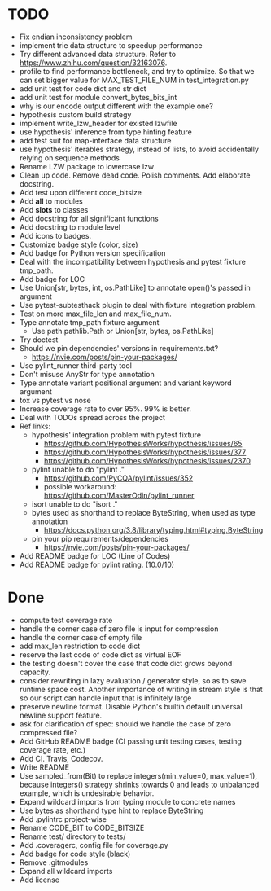 # TODO

- Fix endian inconsistency problem
- implement trie data structure to speedup performance
- Try different advanced data structure. Refer to https://www.zhihu.com/question/32163076.
- profile to find performance bottleneck, and try to optimize. So that we can set bigger value for MAX_TEST_FILE_NUM in test_integration.py
- add unit test for code dict and str dict
- add unit test for module convert_bytes_bits_int
- why is our encode output different with the example one?
- hypothesis custom build strategy
- implement write_lzw_header for existed lzwfile
- use hypothesis' inference from type hinting feature
- add test suit for map-interface data structure
- use hypothesis' iterables strategy, instead of lists, to avoid accidentally relying on sequence methods
- Rename LZW package to lowercase lzw
- Clean up code. Remove dead code. Polish comments. Add elaborate docstring.
- Add test upon different code_bitsize
- Add __all__ to modules
- Add __slots__ to classes
- Add docstring for all significant functions
- Add docstring to module level
- Add icons to badges.
- Customize badge style (color, size)
- Add badge for Python version specification
- Deal with the incompatibility between hypothesis and pytest fixture tmp_path.
- Add badge for LOC
- Use Union[str, bytes, int, os.PathLike] to annotate open()'s passed in argument
- Use pytest-subtesthack plugin to deal with fixture integration problem.
- Test on more max_file_len and max_file_num.
- Type annotate tmp_path fixture argument
  - Use path.pathlib.Path or Union[str, bytes, os.PathLike]
- Try doctest
- Should we pin dependencies' versions in requirements.txt?
  - https://nvie.com/posts/pin-your-packages/
- Use pylint_runner third-party tool
- Don't misuse AnyStr for type annotation
- Type annotate variant positional argument and variant keyword argument
- tox vs pytest vs nose
- Increase coverage rate to over 95%. 99% is better.
- Deal with TODOs spread across the project
- Ref links:
  - hypothesis' integration problem with pytest fixture
    - https://github.com/HypothesisWorks/hypothesis/issues/65
    - https://github.com/HypothesisWorks/hypothesis/issues/377
    - https://github.com/HypothesisWorks/hypothesis/issues/2370
  - pylint unable to do "pylint ."
    - https://github.com/PyCQA/pylint/issues/352
    - possible workaround: https://github.com/MasterOdin/pylint_runner
  - isort unable to do "isort ."
  - bytes used as shorthand to replace ByteString, when used as type annotation
    - https://docs.python.org/3.8/library/typing.html#typing.ByteString
  - pin your pip requirements/dependencies
    - https://nvie.com/posts/pin-your-packages/
- Add README badge for LOC (Line of Codes)
- Add README badge for pylint rating. (10.0/10)


# Done

- compute test coverage rate
- handle the corner case of zero file is input for compression
- handle the corner case of empty file
- add max_len restriction to code dict
- reserve the last code of code dict as virtual EOF
- the testing doesn't cover the case that code dict grows beyond capacity.
- consider rewriting in lazy evaluation / generator style, so as to save runtime space cost. Another importance of writing in stream style is that so our script can handle input that is infinitely large
- preserve newline format. Disable Python's builtin default universal newline support feature.
- ask for clarification of spec: should we handle the case of zero compressed file?
- Add GitHub README badge (CI passing unit testing cases, testing coverage rate, etc.)
- Add CI. Travis, Codecov.
- Write README
- Use sampled_from(Bit) to replace integers(min_value=0, max_value=1), because integers() strategy shrinks towards 0 and leads to unbalanced example, which is undesirable behavior.
- Expand wildcard imports from typing module to concrete names
- Use bytes as shorthand type hint to replace ByteString
- Add .pylintrc project-wise
- Rename CODE_BIT to CODE_BITSIZE
- Rename test/ directory to tests/
- Add .coveragerc, config file for coverage.py
- Add badge for code style (black)
- Remove .gitmodules
- Expand all wildcard imports
- Add license
